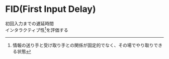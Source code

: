 # FID(First Input Delay)
初回入力までの遅延時間  
インタラクティブ性[^interactivity]を評価する  

[^interactivity]: 情報の送り手と受け取り手との関係が固定的でなく、その場でやり取りできる状態
